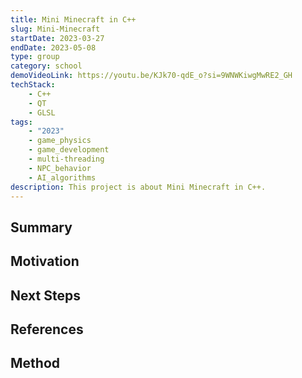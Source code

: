 ```yaml
---
title: Mini Minecraft in C++
slug: Mini-Minecraft
startDate: 2023-03-27
endDate: 2023-05-08
type: group
category: school
demoVideoLink: https://youtu.be/KJk70-qdE_o?si=9WNWKiwgMwRE2_GH
techStack:
    - C++
    - QT
    - GLSL
tags:
    - "2023"
    - game_physics
    - game_development
    - multi-threading
    - NPC_behavior
    - AI_algorithms
description: This project is about Mini Minecraft in C++.
---
```


## Summary

## Motivation

## Next Steps

## References

## Method
